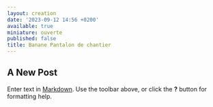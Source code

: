 ```yaml
---
layout: creation
date: '2023-09-12 14:56 +0200'
available: true
miniature: ouverte
published: false
title: Banane Pantalon de chantier
---
```

## A New Post

Enter text in [Markdown](http://daringfireball.net/projects/markdown/). Use the toolbar above, or click the **?** button for formatting help.
